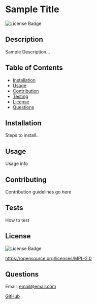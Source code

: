 # Sample Title

![License Badge](https://img.shields.io/static/v1?label=License&message=MPL-2.0&color=blue)

## Description 
Sample Description...

## Table of Contents
* [Installation](#installation)
* [Usage](#usage)
* [Contribution](#contributing)
* [Testing](#tests)
* [License](#license)
* [Questions](#questions)

## Installation 
Steps to install..
  
## Usage 
Usage info

## Contributing
Contribution guidelines go here

## Tests
How to test

## License 
![License Badge](https://img.shields.io/static/v1?label=License&message=MPL-2.0&color=blue)

https://opensource.org/licenses/MPL-2.0

## Questions
Email: email@email.com

[GitHub](https://github.com/username)

